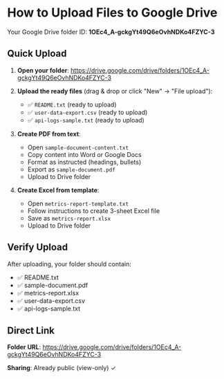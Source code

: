 # How to Upload Files to Google Drive

Your Google Drive folder ID: **1OEc4_A-gckgYt49Q6eOvhNDKo4FZYC-3**

## Quick Upload

1. **Open your folder**: https://drive.google.com/drive/folders/1OEc4_A-gckgYt49Q6eOvhNDKo4FZYC-3

2. **Upload the ready files** (drag & drop or click "New" → "File upload"):
   - ✅ `README.txt` (ready to upload)
   - ✅ `user-data-export.csv` (ready to upload)
   - ✅ `api-logs-sample.txt` (ready to upload)

3. **Create PDF from text**:
   - Open `sample-document-content.txt`
   - Copy content into Word or Google Docs
   - Format as instructed (headings, bullets)
   - Export as `sample-document.pdf`
   - Upload to Drive folder

4. **Create Excel from template**:
   - Open `metrics-report-template.txt`
   - Follow instructions to create 3-sheet Excel file
   - Save as `metrics-report.xlsx`
   - Upload to Drive folder

## Verify Upload

After uploading, your folder should contain:
- ✅ README.txt
- ✅ sample-document.pdf
- ✅ metrics-report.xlsx
- ✅ user-data-export.csv
- ✅ api-logs-sample.txt

## Direct Link

**Folder URL**: https://drive.google.com/drive/folders/1OEc4_A-gckgYt49Q6eOvhNDKo4FZYC-3

**Sharing**: Already public (view-only) ✓
